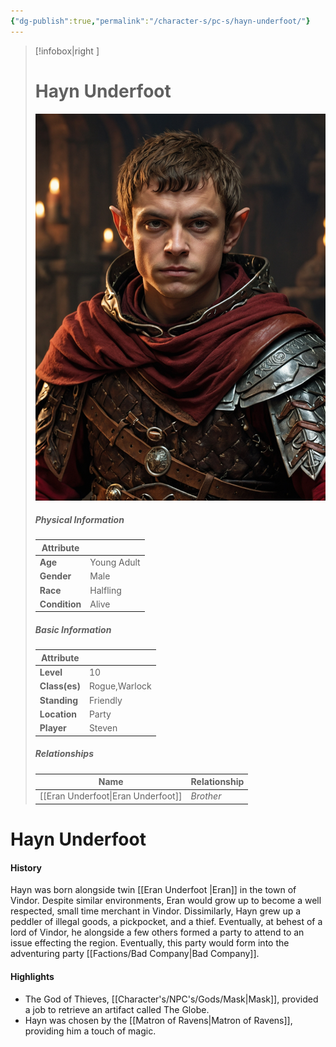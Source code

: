 ```yaml
---
{"dg-publish":true,"permalink":"/character-s/pc-s/hayn-underfoot/"}
---
```


>[!infobox|right ]
># **Hayn Underfoot**
>![Hayn.jpg|cover h-small](/img/user/Attachments/Characters/Hayn.jpg)
>##### **Physical Information**
>| Attribute | | 
>---|---|
>| **Age** | Young Adult |
>| **Gender** | Male |
>| **Race** | Halfling |
>| **Condition** | Alive |
>##### **Basic Information**
>Attribute | |
>---|---|
>| **Level** | 10 |
>| **Class(es)** | Rogue,Warlock |
>| **Standing** | Friendly |
>| **Location** | Party |
>| **Player** | Steven |
>##### **Relationships**
>| Name | Relationship |
>---| ---|
>| [[Eran Underfoot\|Eran Underfoot]] | *Brother* |

# Hayn Underfoot
#### History
Hayn was born alongside twin [[Eran Underfoot \|Eran]] in the town of Vindor. Despite similar environments, Eran would grow up to become a well respected, small time merchant in Vindor. Dissimilarly, Hayn grew up a peddler of illegal goods, a pickpocket, and a thief. Eventually, at behest of a lord of Vindor, he alongside a few others formed a party to attend to an issue effecting the region. Eventually, this party would form into the adventuring party [[Factions/Bad Company\|Bad Company]].

#### Highlights
- The God of Thieves, [[Character's/NPC's/Gods/Mask\|Mask]], provided a job to retrieve an artifact called The Globe.
- Hayn was chosen by the [[Matron of Ravens\|Matron of Ravens]], providing him a touch of magic.